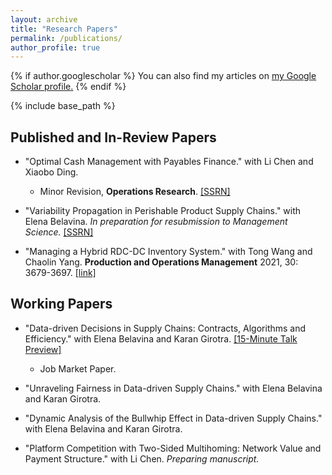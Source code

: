```yaml
---
layout: archive
title: "Research Papers"
permalink: /publications/
author_profile: true
---
```



{% if author.googlescholar %}
  You can also find my articles on <u><a href="{{author.googlescholar}}">my Google Scholar profile</a>.</u>
{% endif %}

{% include base_path %}

## Published and In-Review Papers
* "Optimal Cash Management with Payables Finance." with Li Chen and Xiaobo Ding. 
  * Minor Revision, **Operations Research**. [[SSRN]](https://papers.ssrn.com/sol3/papers.cfm?abstract_id=3652688)

* "Variability Propagation in Perishable Product Supply Chains." with Elena Belavina. *In preparation for resubmission to Management Science.* [[SSRN]](https://papers.ssrn.com/sol3/papers.cfm?abstract_id=4550255)  

* "Managing a Hybrid RDC-DC Inventory System." with Tong Wang and Chaolin Yang. **Production and Operations Management** 2021, 30: 3679-3697. [[link]](https://onlinelibrary.wiley.com/doi/abs/10.1111/poms.13458)

## Working Papers
* "Data-driven Decisions in Supply Chains: Contracts, Algorithms and Efficiency." with Elena Belavina and Karan Girotra. [[15-Minute Talk Preview]](https://www.dropbox.com/scl/fo/1nyv9v38tb0l0c1x54tfm/h?rlkey=rmpwxvugky4a8etwzfimjy2fp&dl=0)
  * Job Market Paper.

* "Unraveling Fairness in Data-driven Supply Chains." with Elena Belavina and Karan Girotra. 

* "Dynamic Analysis of the Bullwhip Effect in Data-driven Supply Chains." with Elena Belavina and Karan Girotra. 

* "Platform Competition with Two-Sided Multihoming: Network Value and Payment Structure." with Li Chen. *Preparing manuscript.*

